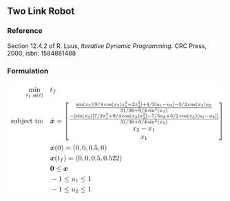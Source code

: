 ## Two Link Robot

### Reference
Section 12.4.2 of R. Luus, *Iterative Dynamic Programming*. CRC Press, 2000, isbn: 1584881488

### Formulation
![formulation](assets/formulation.svg)